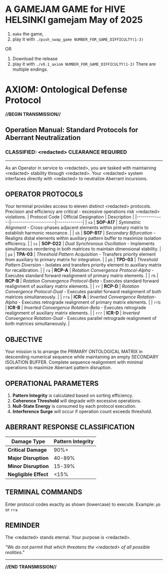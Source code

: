 # A GAMEJAM GAME for HIVE HELSINKI gamejam May of 2025
1. `make` the game,
2. play it with `./push_swap_game NUMBER_FOR_GAME_DIFFICULTY(1-3)` 

OR
1. Download the release
2. play it with `./v0.1_axiom NUMBER_FOR_GAME_DIFFICULTY(1-3)`
There are multiple endings.

# AXIOM: Ontological Defense Protocol
**//BEGIN TRANSMISSION//**

## Operation Manual: Standard Protocols for Aberrant Neutralization

### CLASSIFIED: \<redacted> CLEARANCE REQUIRED

---

As an Operator in service to \<redacted>, you are tasked with maintaining \<redacted> stability through \<redacted>. Your \<redacted> system interfaces directly with \<redacted> to neutralize Aberrant incursions.

## OPERATOR PROTOCOLS

Your terminal provides access to eleven distinct \<redacted> protocols. Precision and efficiency are critical - excessive operations risk \<redacted> violations.
| Protocol Code | Official Designation | Description |
|--------------|----------------------|-------------|
| `sa` | **SOP-A17** | *Symmetric Alignment* - Cross-phases adjacent elements within primary matrix to establish harmonic resonance. |
| `sb` | **SOP-B17** | *Secondary Bifurcation* - Realigns distal elements within auxiliary pattern buffer to maximize isolation efficiency. |
| `ss` | **SOP-D22** | *Dual Synchronous Oscillation* - Implements simultaneous reordering in both matrices to maintain dimensional stability. |
| `pa` | **TPA-03** | *Threshold Pattern Acquisition* - Transfers priority element from auxiliary to primary matrix for integration. |
| `pb` | **TPD-03** | *Threshold Pattern Diversion* - Isolates and transfers priority element to auxiliary matrix for recalibration. |
| `ra` | **RCP-A** | *Rotation Convergence Protocol-Alpha* - Executes standard forward realignment of primary matrix elements. |
| `rb` | **RCP-B** | *Rotation Convergence Protocol-Beta* - Executes standard forward realignment of auxiliary matrix elements. |
| `rr` | **RCP-D** | *Rotation Convergence Protocol-Dual* - Executes parallel forward realignment of both matrices simultaneously. |
| `rra` | **ICR-A** | *Inverted Convergence Rotation-Alpha* - Executes retrograde realignment of primary matrix elements. |
| `rrb` | **ICR-B** | *Inverted Convergence Rotation-Beta* - Executes retrograde realignment of auxiliary matrix elements. |
| `rrr` | **ICR-D** | *Inverted Convergence Rotation-Dual* - Executes parallel retrograde realignment of both matrices simultaneously. |

## OBJECTIVE

Your mission is to arrange the PRIMARY ONTOLOGICAL MATRIX in descending numerical sequence while maintaining an empty SECONDARY ISOLATION BUFFER. Complete sequence realignment with minimal operations to maximize Aberrant pattern disruption.

## OPERATIONAL PARAMETERS

1. **Pattern Integrity** is calculated based on sorting efficiency.
2. **Coherence Threshold** will degrade with excessive operations.
3. **Null-State Energy** is consumed by each protocol execution.
4. **Interference Surge** will occur if operation count exceeds threshold.

## ABERRANT RESPONSE CLASSIFICATION

| Damage Type | Pattern Integrity |
|-------------|-------------------|
| **Critical Damage** | 90%+ |
| **Major Disruption** | 40-89% |
| **Minor Disruption** | 15-39% |
| **Negligible Effect** | <15% |

## TERMINAL COMMANDS

Enter protocol codes exactly as shown (lowercase) to execute.
Example: `pb` or `rra`

## REMINDER

The \<redacted> stands eternal. Your purpose is \<redacted>.

*"We do not permit that which threatens the \<redacted> of all possible realities."*

---

**//END TRANSMISSION//**

